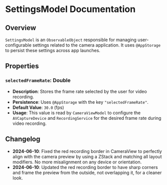# SettingsModel Documentation

## Overview

`SettingsModel` is an `ObservableObject` responsible for managing user-configurable settings related to the camera application. It uses `@AppStorage` to persist these settings across app launches.

## Properties

### `selectedFrameRate`: Double

- **Description**: Stores the frame rate selected by the user for video recording.
- **Persistence**: Uses `@AppStorage` with the key `"selectedFrameRate"`.
- **Default Value**: `30.0` (fps)
- **Usage**: This value is read by `CameraViewModel` to configure the `AVCaptureDevice` and `RecordingService` for the desired frame rate during video recording. 

## Changelog

- **2024-06-10**: Fixed the red recording border in CameraView to perfectly align with the camera preview by using a ZStack and matching all layout modifiers. No more misalignment on any device or orientation. 
- **2024-06-10**: Updated the red recording border to have sharp corners and frame the preview from the outside, not overlapping it, for a cleaner look. 